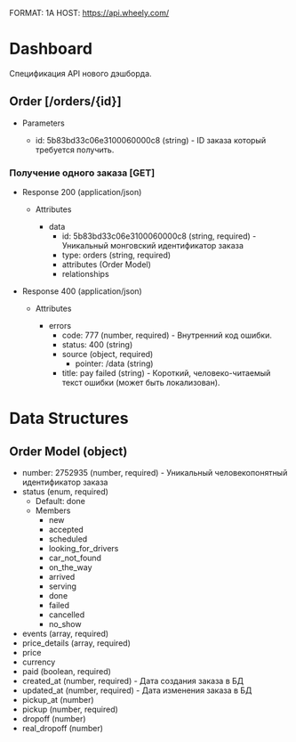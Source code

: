 FORMAT: 1A
HOST: https://api.wheely.com/

# Dashboard

Спецификация API нового дэшборда.



## Order [/orders/{id}]

+ Parameters

    + id: 5b83bd33c06e3100060000c8 (string) - ID заказа который требуется получить.

### Получение одного заказа [GET]

+ Response 200 (application/json)

    + Attributes

        + data
            + id: 5b83bd33c06e3100060000c8 (string, required) - Уникальный монговский идентификатор заказа
            + type: orders (string, required)
            + attributes (Order Model)
            + relationships


+ Response 400 (application/json)

    + Attributes

        + errors
            + code: 777 (number, required) - Внутренний код ошибки.
            + status: 400 (string)
            + source (object, required)
                + pointer: /data (string)
            + title: pay failed (string) - Короткий, человеко-читаемый текст ошибки (может быть локализован).






# Data Structures


## Order Model (object)

+ number: 2752935 (number, required) - Уникальный человекопонятный идентификатор заказа
+ status (enum, required)
    + Default: done
    + Members
        + new
        + accepted
        + scheduled
        + looking_for_drivers
        + car_not_found
        + on_the_way
        + arrived
        + serving
        + done
        + failed
        + cancelled
        + no_show
+ events (array, required)
+ price_details (array, required)
+ price
+ currency
+ paid (boolean, required)
+ created_at (number, required) - Дата создания заказа в БД
+ updated_at (number, required) - Дата изменения заказа в БД
+ pickup_at (number)
+ pickup (number, required)
+ dropoff (number)
+ real_dropoff (number)
